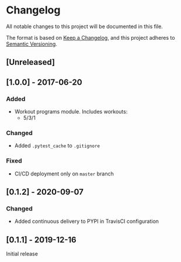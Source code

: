 # Changelog
All notable changes to this project will be documented in this file.

The format is based on [Keep a Changelog](https://keepachangelog.com/en/1.0.0/),
and this project adheres to [Semantic Versioning](https://semver.org/spec/v2.0.0.html).

## [Unreleased]

## [1.0.0] - 2017-06-20
### Added
- Workout programs module. Includes workouts:
  - 5/3/1

### Changed
- Added `.pytest_cache` to `.gitignore`

### Fixed
- CI/CD deployment only on `master` branch


## [0.1.2] - 2020-09-07
### Changed
- Added continuous delivery to PYPI in TravisCI configuration

## [0.1.1] - 2019-12-16
Initial release











